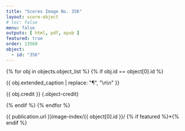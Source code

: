 ```yaml
---
title: "Scores Image No. 356"
layout: score-object
# toc: false
menu: false
outputs: [ html, pdf, epub ]
featured: true
order: 13560
object:
  - id: "356"
---
```


{% for obj in objects.object_list %}
{% if obj.id == object[0].id %}

{{ obj.extended_caption | replace: "¶", "\n\n" }}

{{ obj.credit }} {.object-credit}

{% endif %}
{% endfor %}

<div class="object-credit object-url is-print-only">

{{ publication.url }}image-index/{{ object[0].id }}/ {% if featured %}*{% endif %}

</div>
